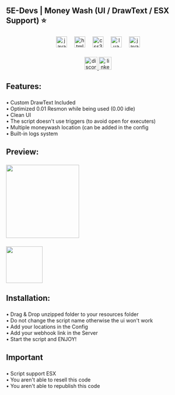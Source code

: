 <h2 align="left">5E-Devs | Money Wash (UI / DrawText / ESX Support) ⭐</h2>

###

<div align="center">
  <img src="https://cdn.jsdelivr.net/gh/devicons/devicon/icons/javascript/javascript-original.svg" height="30" alt="javascript logo"  />
  <img width="12" />
  <img src="https://cdn.jsdelivr.net/gh/devicons/devicon/icons/html5/html5-original.svg" height="30" alt="html5 logo"  />
  <img width="12" />
  <img src="https://cdn.jsdelivr.net/gh/devicons/devicon/icons/css3/css3-original.svg" height="30" alt="css3 logo"  />
  <img width="12" />
  <img src="https://cdn.jsdelivr.net/gh/devicons/devicon/icons/lua/lua-original.svg" height="30" alt="lua logo"  />
  <img width="12" />
  <img src="https://cdn.jsdelivr.net/gh/devicons/devicon/icons/java/java-original.svg" height="30" alt="java logo"  />
</div>

###

<div align="center">
  <a href="https://discord.gg/BZVktg66jA" target="_blank">
    <img src="https://img.shields.io/static/v1?message=Discord&logo=discord&label=5E-DEVS&color=7289DA&logoColor=white&labelColor=&style=for-the-badge" height="35" alt="discord logo"  />
  </a>
  <a href="https://www.linkedin.com/in/ofekefron/" target="_blank">
    <img src="https://img.shields.io/static/v1?message=LinkedIn&logo=linkedin&label=&color=0077B5&logoColor=white&labelColor=&style=for-the-badge" height="35" alt="linkedin logo"  />
  </a>
</div>

###

<h2 align="left">Features:</h2>

###

<p align="left">• Custom DrawText Included<br>• Optimized 0.01 Resmon while being used (0.00 idle)<br>• Clean UI<br>• The script doesn't use triggers (to avoid open for executers)<br>• Multiple moneywash location (can be added in the config<br>• Built-in logs system</p>

###

<h2 align="left">Preview:</h2>

###

<div align="left">
  <img height="200" src="https://i.imgur.com/dz95nvR.png"  />
</div>

###

<div align="left">
  <img height="100" src="https://i.imgur.com/Nz55bOo.png"  />
</div>

###

<h2 align="left">Installation:</h2>

###

<p align="left">• Drag & Drop unzipped folder to your resources folder<br>• Do not change the script name otherwise the ui won't work<br>• Add your locations in the Config<br>• Add your webhook link in the Server<br>• Start the script and ENJOY!</p>

###

<h2 align="left">Important</h2>

###

<p align="left">• Script support ESX<br>• You aren't able to resell this code<br>• You aren't able to republish this code</p>

###
